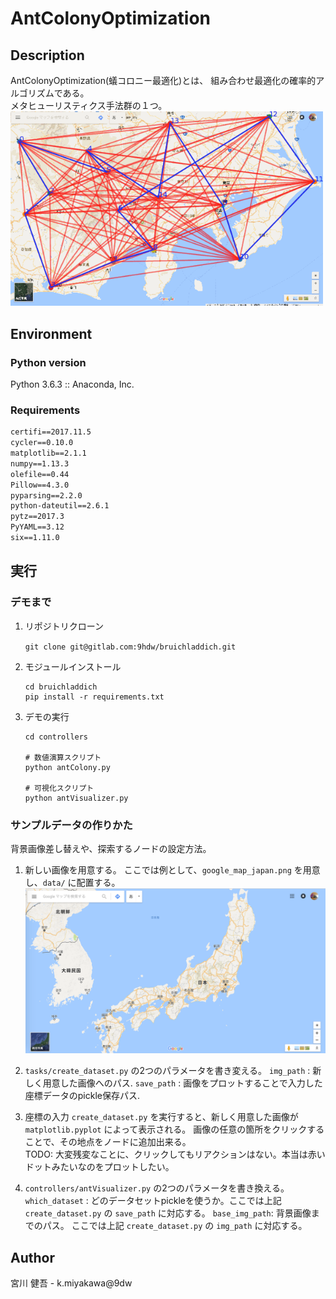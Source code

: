 # AntColonyOptimization
## Description
AntColonyOptimization(蟻コロニー最適化)とは、
組み合わせ最適化の確率的アルゴリズムである。  
メタヒューリスティクス手法群の１つ。  
<img src="data/aco_demo.gif" width=500>

## Environment
### Python version
Python 3.6.3 :: Anaconda, Inc.

### Requirements
```requirements.txt
certifi==2017.11.5
cycler==0.10.0
matplotlib==2.1.1
numpy==1.13.3
olefile==0.44
Pillow==4.3.0
pyparsing==2.2.0
python-dateutil==2.6.1
pytz==2017.3
PyYAML==3.12
six==1.11.0
```

## 実行
### デモまで
1. リポジトリクローン

    `git clone git@gitlab.com:9hdw/bruichladdich.git`

1. モジュールインストール

    ```
    cd bruichladdich
    pip install -r requirements.txt
    ```

1. デモの実行

    ```
    cd controllers

    # 数値演算スクリプト
    python antColony.py

    # 可視化スクリプト
    python antVisualizer.py
    ```

### サンプルデータの作りかた
背景画像差し替えや、探索するノードの設定方法。
1. 新しい画像を用意する。
    ここでは例として、`google_map_japan.png` を用意し、`data/` に配置する。
    <img src="data/google_map_japan.png" width=500>

1. `tasks/create_dataset.py` の2つのパラメータを書き変える。
    `img_path` : 新しく用意した画像へのパス.
    `save_path` : 画像をプロットすることで入力した座標データのpickle保存パス.

1. 座標の入力
    `create_dataset.py` を実行すると、新しく用意した画像が `matplotlib.pyplot` によって表示される。
    画像の任意の箇所をクリックすることで、その地点をノードに追加出来る。  
    TODO: 大変残変なことに、クリックしてもリアクションはない。本当は赤いドットみたいなのをプロットしたい。

1. `controllers/antVisualizer.py` の2つのパラメータを書き換える。
    `which_dataset` : どのデータセットpickleを使うか。ここでは上記 `create_dataset.py` の `save_path` に対応する。
    `base_img_path`: 背景画像までのパス。 ここでは上記 `create_dataset.py` の `img_path` に対応する。

## Author
宮川 健吾 - k.miyakawa@9dw
